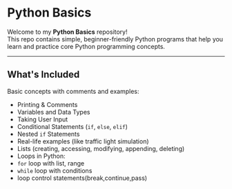 

#  Python Basics

Welcome to my **Python Basics** repository!  
This repo contains simple, beginner-friendly Python programs that help you learn and practice core Python programming concepts.

---

##  What's Included

 Basic concepts with comments and examples:
-  Printing & Comments  
-  Variables and Data Types  
-  Taking User Input  
-  Conditional Statements (`if`, `else`, `elif`)
-  Nested `if` Statements
-  Real-life examples (like traffic light simulation)
-  Lists (creating, accessing, modifying, appending, deleting)
-  Loops in Python:
  - `for` loop with list, range
  - `while` loop with conditions
  - loop control statements(break,continue,pass)